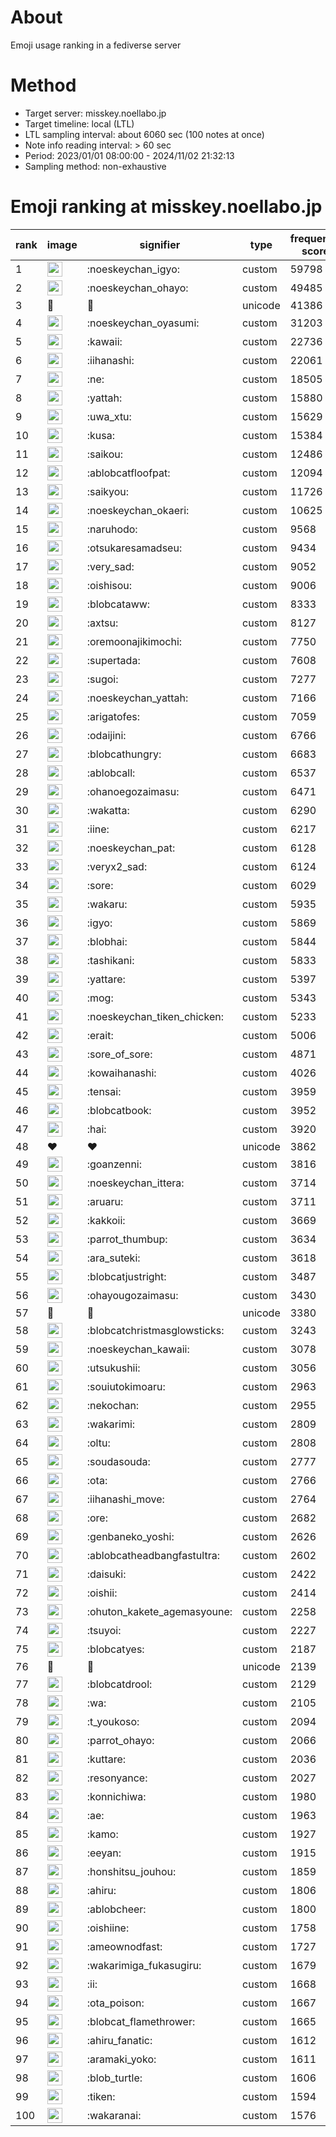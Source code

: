 # About
Emoji usage ranking in a fediverse server

# Method
- Target server: misskey.noellabo.jp
- Target timeline: local (LTL)
- LTL sampling interval: about 6060 sec (100 notes at once)
- Note info reading interval: > 60 sec
- Period: 2023/01/01 08:00:00 - 2024/11/02 21:32:13 
- Sampling method: non-exhaustive

# Emoji ranking at misskey.noellabo.jp

|rank|image|signifier|type|frequency score|
|----|----|----|----|----|
|1|<img height="24" src="https://misskey.noellabo.jp/emoji/noeskeychan_igyo.webp">|:noeskeychan_igyo:|custom|59798|
|2|<img height="24" src="https://misskey.noellabo.jp/emoji/noeskeychan_ohayo.webp">|:noeskeychan_ohayo:|custom|49485|
|3|🎉|🎉|unicode|41386|
|4|<img height="24" src="https://misskey.noellabo.jp/emoji/noeskeychan_oyasumi.webp">|:noeskeychan_oyasumi:|custom|31203|
|5|<img height="24" src="https://misskey.noellabo.jp/emoji/kawaii.webp">|:kawaii:|custom|22736|
|6|<img height="24" src="https://misskey.noellabo.jp/emoji/iihanashi.webp">|:iihanashi:|custom|22061|
|7|<img height="24" src="https://misskey.noellabo.jp/emoji/ne.webp">|:ne:|custom|18505|
|8|<img height="24" src="https://misskey.noellabo.jp/emoji/yattah.webp">|:yattah:|custom|15880|
|9|<img height="24" src="https://misskey.noellabo.jp/emoji/uwa_xtu.webp">|:uwa_xtu:|custom|15629|
|10|<img height="24" src="https://misskey.noellabo.jp/emoji/kusa.webp">|:kusa:|custom|15384|
|11|<img height="24" src="https://misskey.noellabo.jp/emoji/saikou.webp">|:saikou:|custom|12486|
|12|<img height="24" src="https://misskey.noellabo.jp/emoji/ablobcatfloofpat.webp">|:ablobcatfloofpat:|custom|12094|
|13|<img height="24" src="https://misskey.noellabo.jp/emoji/saikyou.webp">|:saikyou:|custom|11726|
|14|<img height="24" src="https://misskey.noellabo.jp/emoji/noeskeychan_okaeri.webp">|:noeskeychan_okaeri:|custom|10625|
|15|<img height="24" src="https://misskey.noellabo.jp/emoji/naruhodo.webp">|:naruhodo:|custom|9568|
|16|<img height="24" src="https://misskey.noellabo.jp/emoji/otsukaresamadseu.webp">|:otsukaresamadseu:|custom|9434|
|17|<img height="24" src="https://misskey.noellabo.jp/emoji/very_sad.webp">|:very_sad:|custom|9052|
|18|<img height="24" src="https://misskey.noellabo.jp/emoji/oishisou.webp">|:oishisou:|custom|9006|
|19|<img height="24" src="https://misskey.noellabo.jp/emoji/blobcataww.webp">|:blobcataww:|custom|8333|
|20|<img height="24" src="https://misskey.noellabo.jp/emoji/axtsu.webp">|:axtsu:|custom|8127|
|21|<img height="24" src="https://misskey.noellabo.jp/emoji/oremoonajikimochi.webp">|:oremoonajikimochi:|custom|7750|
|22|<img height="24" src="https://misskey.noellabo.jp/emoji/supertada.webp">|:supertada:|custom|7608|
|23|<img height="24" src="https://misskey.noellabo.jp/emoji/sugoi.webp">|:sugoi:|custom|7277|
|24|<img height="24" src="https://misskey.noellabo.jp/emoji/noeskeychan_yattah.webp">|:noeskeychan_yattah:|custom|7166|
|25|<img height="24" src="https://misskey.noellabo.jp/emoji/arigatofes.webp">|:arigatofes:|custom|7059|
|26|<img height="24" src="https://misskey.noellabo.jp/emoji/odaijini.webp">|:odaijini:|custom|6766|
|27|<img height="24" src="https://misskey.noellabo.jp/emoji/blobcathungry.webp">|:blobcathungry:|custom|6683|
|28|<img height="24" src="https://misskey.noellabo.jp/emoji/ablobcall.webp">|:ablobcall:|custom|6537|
|29|<img height="24" src="https://misskey.noellabo.jp/emoji/ohanoegozaimasu.webp">|:ohanoegozaimasu:|custom|6471|
|30|<img height="24" src="https://misskey.noellabo.jp/emoji/wakatta.webp">|:wakatta:|custom|6290|
|31|<img height="24" src="https://misskey.noellabo.jp/emoji/iine.webp">|:iine:|custom|6217|
|32|<img height="24" src="https://misskey.noellabo.jp/emoji/noeskeychan_pat.webp">|:noeskeychan_pat:|custom|6128|
|33|<img height="24" src="https://misskey.noellabo.jp/emoji/veryx2_sad.webp">|:veryx2_sad:|custom|6124|
|34|<img height="24" src="https://misskey.noellabo.jp/emoji/sore.webp">|:sore:|custom|6029|
|35|<img height="24" src="https://misskey.noellabo.jp/emoji/wakaru.webp">|:wakaru:|custom|5935|
|36|<img height="24" src="https://misskey.noellabo.jp/emoji/igyo.webp">|:igyo:|custom|5869|
|37|<img height="24" src="https://misskey.noellabo.jp/emoji/blobhai.webp">|:blobhai:|custom|5844|
|38|<img height="24" src="https://misskey.noellabo.jp/emoji/tashikani.webp">|:tashikani:|custom|5833|
|39|<img height="24" src="https://misskey.noellabo.jp/emoji/yattare.webp">|:yattare:|custom|5397|
|40|<img height="24" src="https://misskey.noellabo.jp/emoji/mog.webp">|:mog:|custom|5343|
|41|<img height="24" src="https://misskey.noellabo.jp/emoji/noeskeychan_tiken_chicken.webp">|:noeskeychan_tiken_chicken:|custom|5233|
|42|<img height="24" src="https://misskey.noellabo.jp/emoji/erait.webp">|:erait:|custom|5006|
|43|<img height="24" src="https://misskey.noellabo.jp/emoji/sore_of_sore.webp">|:sore_of_sore:|custom|4871|
|44|<img height="24" src="https://misskey.noellabo.jp/emoji/kowaihanashi.webp">|:kowaihanashi:|custom|4026|
|45|<img height="24" src="https://misskey.noellabo.jp/emoji/tensai.webp">|:tensai:|custom|3959|
|46|<img height="24" src="https://misskey.noellabo.jp/emoji/blobcatbook.webp">|:blobcatbook:|custom|3952|
|47|<img height="24" src="https://misskey.noellabo.jp/emoji/hai.webp">|:hai:|custom|3920|
|48|❤|❤|unicode|3862|
|49|<img height="24" src="https://misskey.noellabo.jp/emoji/goanzenni.webp">|:goanzenni:|custom|3816|
|50|<img height="24" src="https://misskey.noellabo.jp/emoji/noeskeychan_ittera.webp">|:noeskeychan_ittera:|custom|3714|
|51|<img height="24" src="https://misskey.noellabo.jp/emoji/aruaru.webp">|:aruaru:|custom|3711|
|52|<img height="24" src="https://misskey.noellabo.jp/emoji/kakkoii.webp">|:kakkoii:|custom|3669|
|53|<img height="24" src="https://misskey.noellabo.jp/emoji/parrot_thumbup.webp">|:parrot_thumbup:|custom|3634|
|54|<img height="24" src="https://misskey.noellabo.jp/emoji/ara_suteki.webp">|:ara_suteki:|custom|3618|
|55|<img height="24" src="https://misskey.noellabo.jp/emoji/blobcatjustright.webp">|:blobcatjustright:|custom|3487|
|56|<img height="24" src="https://misskey.noellabo.jp/emoji/ohayougozaimasu.webp">|:ohayougozaimasu:|custom|3430|
|57|🍗|🍗|unicode|3380|
|58|<img height="24" src="https://misskey.noellabo.jp/emoji/blobcatchristmasglowsticks.webp">|:blobcatchristmasglowsticks:|custom|3243|
|59|<img height="24" src="https://misskey.noellabo.jp/emoji/noeskeychan_kawaii.webp">|:noeskeychan_kawaii:|custom|3078|
|60|<img height="24" src="https://misskey.noellabo.jp/emoji/utsukushii.webp">|:utsukushii:|custom|3056|
|61|<img height="24" src="https://misskey.noellabo.jp/emoji/souiutokimoaru.webp">|:souiutokimoaru:|custom|2963|
|62|<img height="24" src="https://misskey.noellabo.jp/emoji/nekochan.webp">|:nekochan:|custom|2955|
|63|<img height="24" src="https://misskey.noellabo.jp/emoji/wakarimi.webp">|:wakarimi:|custom|2809|
|64|<img height="24" src="https://misskey.noellabo.jp/emoji/oltu.webp">|:oltu:|custom|2808|
|65|<img height="24" src="https://misskey.noellabo.jp/emoji/soudasouda.webp">|:soudasouda:|custom|2777|
|66|<img height="24" src="https://misskey.noellabo.jp/emoji/ota.webp">|:ota:|custom|2766|
|67|<img height="24" src="https://misskey.noellabo.jp/emoji/iihanashi_move.webp">|:iihanashi_move:|custom|2764|
|68|<img height="24" src="https://misskey.noellabo.jp/emoji/ore.webp">|:ore:|custom|2682|
|69|<img height="24" src="https://misskey.noellabo.jp/emoji/genbaneko_yoshi.webp">|:genbaneko_yoshi:|custom|2626|
|70|<img height="24" src="https://misskey.noellabo.jp/emoji/ablobcatheadbangfastultra.webp">|:ablobcatheadbangfastultra:|custom|2602|
|71|<img height="24" src="https://misskey.noellabo.jp/emoji/daisuki.webp">|:daisuki:|custom|2422|
|72|<img height="24" src="https://misskey.noellabo.jp/emoji/oishii.webp">|:oishii:|custom|2414|
|73|<img height="24" src="https://misskey.noellabo.jp/emoji/ohuton_kakete_agemasyoune.webp">|:ohuton_kakete_agemasyoune:|custom|2258|
|74|<img height="24" src="https://misskey.noellabo.jp/emoji/tsuyoi.webp">|:tsuyoi:|custom|2227|
|75|<img height="24" src="https://misskey.noellabo.jp/emoji/blobcatyes.webp">|:blobcatyes:|custom|2187|
|76|👀|👀|unicode|2139|
|77|<img height="24" src="https://misskey.noellabo.jp/emoji/blobcatdrool.webp">|:blobcatdrool:|custom|2129|
|78|<img height="24" src="https://misskey.noellabo.jp/emoji/wa.webp">|:wa:|custom|2105|
|79|<img height="24" src="https://misskey.noellabo.jp/emoji/t_youkoso.webp">|:t_youkoso:|custom|2094|
|80|<img height="24" src="https://misskey.noellabo.jp/emoji/parrot_ohayo.webp">|:parrot_ohayo:|custom|2066|
|81|<img height="24" src="https://misskey.noellabo.jp/emoji/kuttare.webp">|:kuttare:|custom|2036|
|82|<img height="24" src="https://misskey.noellabo.jp/emoji/resonyance.webp">|:resonyance:|custom|2027|
|83|<img height="24" src="https://misskey.noellabo.jp/emoji/konnichiwa.webp">|:konnichiwa:|custom|1980|
|84|<img height="24" src="https://misskey.noellabo.jp/emoji/ae.webp">|:ae:|custom|1963|
|85|<img height="24" src="https://misskey.noellabo.jp/emoji/kamo.webp">|:kamo:|custom|1927|
|86|<img height="24" src="https://misskey.noellabo.jp/emoji/eeyan.webp">|:eeyan:|custom|1915|
|87|<img height="24" src="https://misskey.noellabo.jp/emoji/honshitsu_jouhou.webp">|:honshitsu_jouhou:|custom|1859|
|88|<img height="24" src="https://misskey.noellabo.jp/emoji/ahiru.webp">|:ahiru:|custom|1806|
|89|<img height="24" src="https://misskey.noellabo.jp/emoji/ablobcheer.webp">|:ablobcheer:|custom|1800|
|90|<img height="24" src="https://misskey.noellabo.jp/emoji/oishiine.webp">|:oishiine:|custom|1758|
|91|<img height="24" src="https://misskey.noellabo.jp/emoji/ameownodfast.webp">|:ameownodfast:|custom|1727|
|92|<img height="24" src="https://misskey.noellabo.jp/emoji/wakarimiga_fukasugiru.webp">|:wakarimiga_fukasugiru:|custom|1679|
|93|<img height="24" src="https://misskey.noellabo.jp/emoji/ii.webp">|:ii:|custom|1668|
|94|<img height="24" src="https://misskey.noellabo.jp/emoji/ota_poison.webp">|:ota_poison:|custom|1667|
|95|<img height="24" src="https://misskey.noellabo.jp/emoji/blobcat_flamethrower.webp">|:blobcat_flamethrower:|custom|1665|
|96|<img height="24" src="https://misskey.noellabo.jp/emoji/ahiru_fanatic.webp">|:ahiru_fanatic:|custom|1612|
|97|<img height="24" src="https://misskey.noellabo.jp/emoji/aramaki_yoko.webp">|:aramaki_yoko:|custom|1611|
|98|<img height="24" src="https://misskey.noellabo.jp/emoji/blob_turtle.webp">|:blob_turtle:|custom|1606|
|99|<img height="24" src="https://misskey.noellabo.jp/emoji/tiken.webp">|:tiken:|custom|1594|
|100|<img height="24" src="https://misskey.noellabo.jp/emoji/wakaranai.webp">|:wakaranai:|custom|1576|
